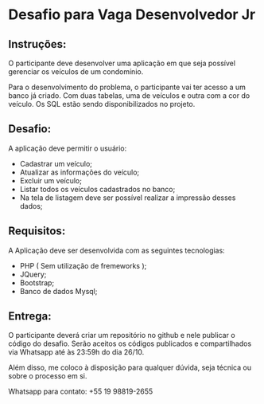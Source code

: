 # Desafio para Vaga Desenvolvedor Jr

## Instruções:

  O participante deve desenvolver uma aplicação em que seja possível gerenciar os veículos de um condomínio. 
  
  Para o desenvolvimento do problema, o participante vai ter acesso a um banco já criado. Com duas tabelas, uma de veículos e outra com a cor do veículo. Os SQL estão sendo disponibilizados no projeto.
  
## Desafio:
  A aplicação deve permitir o usuário:
  - Cadastrar um veículo; 
  - Atualizar as informações do veículo;
  - Excluir um veículo; 
  - Listar todos os veículos cadastrados no banco;
  - Na tela de listagem deve ser possível realizar a impressão desses dados;

## Requisitos:
  A Aplicação deve ser desenvolvida com as seguintes tecnologias:
  - PHP ( Sem utilização de fremeworks );
  - JQuery;
  - Bootstrap;
  - Banco de dados Mysql;

## Entrega:

  O participante deverá criar um repositório no github e nele publicar o código do desafio. Serão aceitos os códigos publicados e compartilhados via Whatsapp até às 23:59h do dia 26/10. 
  
  Além disso, me coloco à disposição para qualquer dúvida, seja técnica ou sobre o processo em si.
  
  Whatsapp para contato: +55 19 98819-2655
